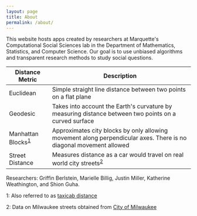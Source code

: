 ```yaml
---
layout: page
title: About
permalink: /about/
---
```

This website hosts apps created by researchers at Marquette's Computational Social Sciences lab in the Department of Mathematics, Statistics, and Computer Science. Our goal is to use unbiased algorithms and transparent research methods to study social questions.

|Distance Metric| Description|
|---------------|------------|
|Euclidean|Simple straight line distance between two points on a flat plane|
|Geodesic|Takes into account the Earth's curvature by measuring distance between two points on a curved surface|
|Manhattan Blocks<sup>[1](#footnote1)</sup>|Approximates city blocks by only allowing movement along perpendicular axes. There is no diagonal movement allowed|
|Street Distance|Measures distance as a car would travel on real world city streets<sup>[2](#footnote2)</sup>|

Researchers:
Griffin Berlstein, Marielle Billig, Justin Miller, Katherine Weathington, and Shion Guha.

<a name="footnote1">1</a>: Also referred to as [taxicab distance](https://en.wikipedia.org/wiki/Taxicab_geometry)

<a name="footnote2">2</a>: Data on Milwaukee streets obtained from [City of Milwaukee](http://city.milwaukee.gov/DownloadMapData3497.htm#.WrAbjnXwYXd)


